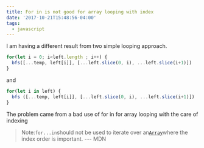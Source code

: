 ```yaml
---
title: For in is not good for array looping with index
date: '2017-10-21T15:48:56-04:00'
tags:
  - javascript
---
```

I am having a different result from two simple looping approach.

```js
for(let i = 0; i<left.length ; i++) {
  bfs([...temp, left[i]], [...left.slice(0, i), ...left.slice(i+1)])
}
```

and 
```js
for(let i in left) {
  bfs ([...temp, left[i]], [...left.slice(0, i), ...left.slice(i+1)])
}
```

The problem came from a bad use of for in for array looping with the care of indexing

> Note:`for...in`should not be used to iterate over an[`Array`](https://developer.mozilla.org/en-US/docs/Web/JavaScript/Reference/Global_Objects/Array)where the index order is important. --- MDN


